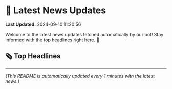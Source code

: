 # 📰 Latest News Updates
**Last Updated:** 2024-09-10 11:20:56

Welcome to the latest news updates fetched automatically by our bot! Stay informed with the top headlines right here. 🚀

## 🗞️ Top Headlines

---
*(This README is automatically updated every 1 minutes with the latest news.)*
